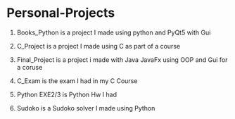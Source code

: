 # Personal-Projects

1) Books_Python is a project I made using python and PyQt5 with Gui

2) C_Project is a project I made using C as part of a course

3) Final_Project is a project i made with Java JavaFx using OOP and Gui for a coruse

4) C_Exam is the exam I had in my C Course

5) Python EXE2/3 is Python Hw I had

6) Sudoko is a Sudoko solver I made using Python
